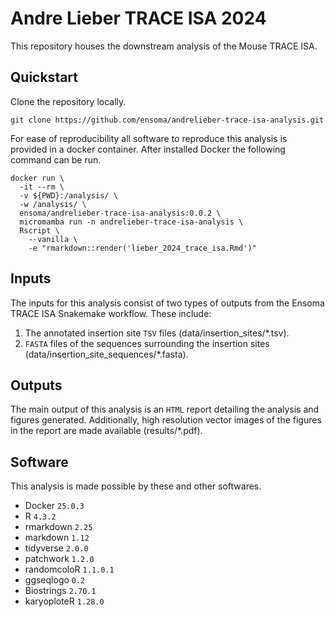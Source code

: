 # Andre Lieber TRACE ISA 2024

This repository houses the downstream analysis of the Mouse TRACE ISA.

## Quickstart

Clone the repository locally.

```
git clone https://github.com/ensoma/andrelieber-trace-isa-analysis.git
```

For ease of reproducibility all software to reproduce this analysis is
provided in a docker container. After installed Docker the following command
can be run.

```
docker run \
  -it --rm \
  -v ${PWD}:/analysis/ \
  -w /analysis/ \
  ensoma/andrelieber-trace-isa-analysis:0.0.2 \
  micromamba run -n andrelieber-trace-isa-analysis \
  Rscript \
    --vanilla \
    -e "rmarkdown::render('lieber_2024_trace_isa.Rmd')"
```

## Inputs

The inputs for this analysis consist of two types of outputs from the Ensoma
TRACE ISA Snakemake workflow. These include:

1) The annotated insertion site `TSV` files (data/insertion_sites/*.tsv).
2) `FASTA` files of the sequences surrounding the insertion sites
(data/insertion_site_sequences/*.fasta).

## Outputs

The main output of this analysis is an `HTML` report detailing the analysis
and figures generated. Additionally, high resolution vector images of the
figures in the report are made available (results/*.pdf).

## Software

This analysis is made possible by these and other softwares.

* Docker `25.0.3`
* R `4.3.2`
* rmarkdown `2.25`
* markdown `1.12`
* tidyverse `2.0.0`
* patchwork `1.2.0`
* randomcoloR `1.1.0.1`
* ggseqlogo `0.2`
* Biostrings `2.70.1`
* karyoploteR `1.28.0`
